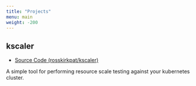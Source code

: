 ```yaml
---
title: "Projects"
menu: main
weight: -200
---
```


## kscaler

* [Source Code (rosskirkpat/kscaler)](https://github.com/rosskirkpat/kscaler)

A simple tool for performing resource scale testing against your kubernetes cluster.
